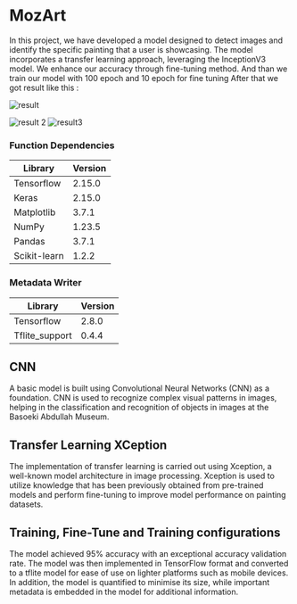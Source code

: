 # MozArt

In this project, we have developed a model designed to detect images and identify the specific painting that a user is showcasing. The model incorporates a transfer learning approach, leveraging the InceptionV3 model. We enhance our accuracy through fine-tuning method.
And than we train our model with 100 epoch and 10 epoch for fine tuning
After that we got result like this :


![result](https://github.com/Altaair07/MozArt/assets/108671086/f30b1442-a903-47be-a821-70b132f500d9)


![result 2](https://github.com/Altaair07/MozArt/assets/108671086/ac974b53-5b62-4e2a-8afd-584e25604422)
![result3](https://github.com/Altaair07/MozArt/assets/108671086/583f98d1-5caf-499c-ae1e-0aaa2055108a)


### Function Dependencies


| Library      | Version |
| ------------ | ------- |
| Tensorflow   | 2.15.0  |
| Keras        | 2.15.0  |
| Matplotlib   | 3.7.1   |
| NumPy        | 1.23.5  |
| Pandas       | 3.7.1   |
| Scikit-learn | 1.2.2   |

### Metadata Writer
| Library      | Version |
| ------------ | ------- |
| Tensorflow   | 2.8.0  |
| Tflite_support| 0.4.4  |

## CNN

<p align="left"> A basic model is built using Convolutional Neural Networks (CNN) as a foundation. CNN is used to recognize complex visual patterns in images, helping in the classification and recognition of objects in images at the Basoeki Abdullah Museum.</p>

## Transfer Learning XCeption

<p align="left">
The implementation of transfer learning is carried out using Xception, a well-known model architecture in image processing. Xception is used to utilize knowledge that has been previously obtained from pre-trained models and perform fine-tuning to improve model performance on painting datasets.
</p>

## Training, Fine-Tune and Training configurations

<p align="left">
The model achieved 95% accuracy with an exceptional accuracy validation rate. The model was then implemented in TensorFlow format and converted to a tflite model for ease of use on lighter platforms such as mobile devices. In addition, the model is quantified to minimise its size, while important metadata is embedded in the model for additional information.
</p>
